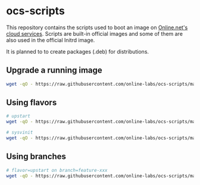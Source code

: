 ocs-scripts
===========

This repository contains the scripts used to boot an image on [Online.net's cloud services](http://labs.online.net/).
Scripts are built-in official images and some of them are also used in the official Initrd image.

It is planned to to create packages (.deb) for distributions.

Upgrade a running image
-----------------------

```bash
wget -qO - https://raw.githubusercontent.com/online-labs/ocs-scripts/master/upgrade_root.bash | bash
```

Using flavors
-------------

```bash
# upstart
wget -qO - https://raw.githubusercontent.com/online-labs/ocs-scripts/master/upgrade_root.bash | FLAVORS=upstart bash
```

```bash
# sysvinit
wget -qO - https://raw.githubusercontent.com/online-labs/ocs-scripts/master/upgrade_root.bash | FLAVORS=sysvinit bash
```

Using branches
--------------

```bash
# flavor=upstart on branch=feature-xxx
wget -qO - https://raw.githubusercontent.com/online-labs/ocs-scripts/master/upgrade_root.bash | FLAVORS=upstart BRANCH=feature-xxx bash
```

